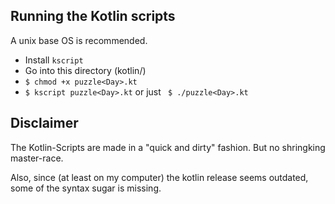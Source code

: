 ## Running the Kotlin scripts

A unix base OS is recommended.

- Install `kscript`
- Go into this directory (kotlin/)
- `$ chmod +x puzzle<Day>.kt`
- `$ kscript puzzle<Day>.kt` or just ` $ ./puzzle<Day>.kt`

## Disclaimer
The Kotlin-Scripts are made in a "quick and dirty" fashion. But no shringking master-race.

Also, since (at least on my computer) the kotlin release seems outdated, some of the syntax sugar is missing.
